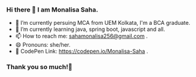 ### Hi there 👋 I am Monalisa Saha.

- 📔 I’m currently persuing MCA from UEM Kolkata, I'm a BCA graduate.
- 🌱 I’m currently learning java, spring boot, javascript and all.
- 📫 How to reach me: sahamonalisa256@gmail.com .
- 😄 Pronouns: she/her.
- 🔗 CodePen Link: https://codepen.io/Monalisa-Saha .

### Thank you so much!💖


